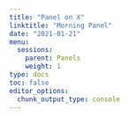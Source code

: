 ```yaml
---
title: "Panel on X"
linktitle: "Morning Panel"
date: "2021-01-21"
menu:
  sessions:
    parent: Panels
    weight: 1
type: docs
toc: false
editor_options:
  chunk_output_type: console
---
```

